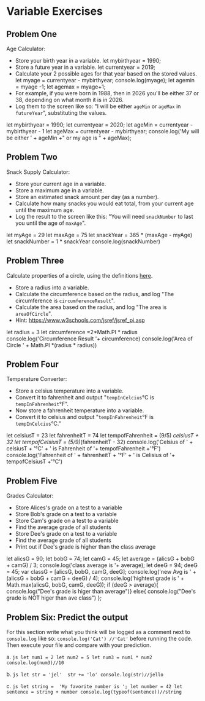 
# Variable Exercises


## Problem One

Age Calculator:
 * Store your birth year in a variable.
 let mybirthyear = 1990;
 * Store a future year in a variable.
 let currentyear = 2019;
 * Calculate your 2 possible ages for that year based on the stored values.
 let myage = currentyear - mybirthyear;
console.log(myage);
let agemin = myage -1;
let agemax = myage+1;
 * For example, if you were born in 1988, then in 2026 you'll be either 37 or 38, depending on what month it is in 2026.
 * Log them to the screen like so: "I will be either `ageMin` or `ageMax` in `futureYear`", substituting the values.

let mybirthyear = 1990;
let currentyear = 2020;
let ageMin = currentyear - mybirthyear - 1
let ageMax = currentyear - mybirthyear;
console.log('My will be either ' + ageMin +" or my age is " + ageMax);

## Problem Two

Snack Supply Calculator:
 * Store your current age in a variable.
 * Store a maximum age in a variable.
 * Store an estimated snack amount per day (as a number).
 * Calculate how many snacks you would eat total, from your current age until the maximum age.
 * Log the result to the screen like this: "You will need `snackNumber` to last you until the age of `maxAge`".

let myAge = 29
let maxAge = 75
let snackYear = 365 * (maxAge - myAge)
let snackNumber = 1 * snackYear
console.log(snackNumber)

## Problem Three

Calculate properties of a circle, using the definitions [here](http://math2.org/math/geometry/circles.htm).
 * Store a radius into a variable.
 * Calculate the circumference based on the radius, and log "The circumference is `circumferenceResult`".
 * Calculate the area based on the radius, and log "The area is `areaOfCircle`".
 * Hint: https://www.w3schools.com/jsref/jsref_pi.asp

let radius = 3
let circumference =2*Math.PI * radius
console.log('Circumference Result '+ circumference)
console.log('Area of Circle ' + Math.PI *(radius * radius))

## Problem Four

Temperature Converter:
 * Store a celsius temperature into a variable.
 * Convert it to fahrenheit and output "`tempInCelcius`°C is `tempInFahrenheit`°F".
 * Now store a fahrenheit temperature into a variable.
 * Convert it to celsius and output "`tempInFahrenheit`°F is `tempInCelcius`°C."
 
let celsiusT = 23
let fahrenheitT = 74
let tempofFahrenheit = (9/5) *celsiusT + 32
let tempofCelsiusT = (5/9)*(fahrenheitT - 32)
console.log('Celsius of ' + celsiusT + '°C' + ' is Fahrenheit of '+ tempofFahrenheit +'°F')
console.log('Fahrenheit of ' + fahrenheitT + '°F' + ' is Celisius of '+ tempofCelsiusT +'°C')



## Problem Five

Grades Calculator:
 * Store Alices's grade on a test to a variable
 * Store Bob's grade on a test to a variable
 * Store Cam's grade on a test to a variable
 * Find the average grade of all students
 * Store Dee's grade on a test to a variable
 * Find the average grade of all students
 * Print out if Dee's grade is higher than the class average

let alicsG = 90;
let bobG = 74;
let camG = 45;
let average = (alicsG + bobG + camG) / 3;
console.log('class average is '+ average);
let deeG = 94;
deeG = 45;
var classG = [alicsG, bobG, camG, deeG];
console.log('new Avg is ' + (alicsG + bobG + camG + deeG) / 4);
console.log('hightest grade is ' + Math.max(alicsG, bobG, camG, deeG));
if (deeG > average){
    console.log("Dee's grade is higer than average")}
    else{
console.log("Dee's grade is NOT higer than ave class")
};

## Problem Six: Predict the output

For this section write what you think will be logged as a comment next to `console.log` like so: `console.log('Cat') //'Cat'` before running the code. Then execute your file and compare with your prediction.

a. 
    ```js
    let num1 = 2
    let num2 = 5
    let num3 = num1 * num2
    console.log(num3)//10
    ```

b. 
    ```js
    let str = 'jel' 
    str += 'lo'
    console.log(str)//jello
    ```

c. 
    ```js
    let string =  'My favorite number is ';
    let number = 42
    let sentence = string + number
    console.log(typeof(sentence))//string
    ```


